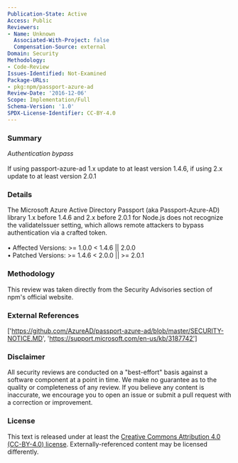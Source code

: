 ```yaml
---
Publication-State: Active
Access: Public
Reviewers:
- Name: Unknown
  Associated-With-Project: false
  Compensation-Source: external
Domain: Security
Methodology:
- Code-Review
Issues-Identified: Not-Examined
Package-URLs:
- pkg:npm/passport-azure-ad
Review-Date: '2016-12-06'
Scope: Implementation/Full
Schema-Version: '1.0'
SPDX-License-Identifier: CC-BY-4.0
---
```

### Summary
*Authentication bypass*<br><br>If using passport-azure-ad 1.x update to at least version 1.4.6, if using 2.x update to at least version 2.0.1
### Details
The Microsoft Azure Active Directory Passport (aka Passport-Azure-AD) library 1.x before 1.4.6 and 2.x before 2.0.1 for Node.js does not recognize the validateIssuer setting, which allows remote attackers to bypass authentication via a crafted token.
<br><br>• Affected Versions: >= 1.0.0 < 1.4.6 || 2.0.0
<br>• Patched Versions: >= 1.4.6 < 2.0.0 || >= 2.0.1
### Methodology
This review was taken directly from the Security Advisories section of npm's official website.
### External References
['https://github.com/AzureAD/passport-azure-ad/blob/master/SECURITY-NOTICE.MD', 'https://support.microsoft.com/en-us/kb/3187742']
### Disclaimer
All security reviews are conducted on a "best-effort" basis against a software component at a point in time. We make no guarantee as to the quality or completeness of any review. If you believe any content is inaccurate, we encourage you to open an issue or submit a pull request with a correction or improvement.
### License
This text is released under at least the [Creative Commons Attribution 4.0 (CC-BY-4.0) license](https://creativecommons.org/licenses/by/4.0/legalcode.txt). Externally-referenced content may be licensed differently.
